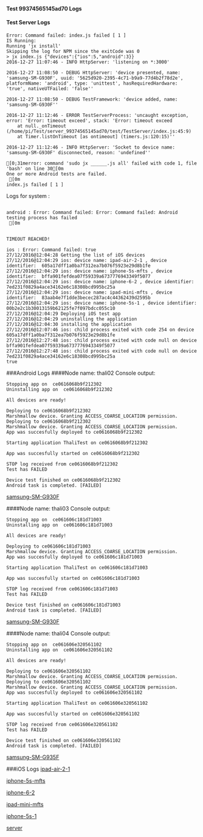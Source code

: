#### Test 99374565145ad70 Logs

#### Test Server Logs
```
Error: Command failed: index.js failed [ 1 ]
IS Running:
Running 'jx install'
Skipping the log for NPM since the exitCode was 0
> jx index.js {"devices":{"ios":5,"android":3}}
2016-12-27 11:07:46 - INFO HttpServer: 'listening on *:3000'

2016-12-27 11:08:50 - DEBUG HttpServer: 'device presented, name: 'samsung-SM-G930F', uuid: '5625d920-2395-4c71-b9a9-77d4b2f78d2e', platformName: 'android', type: 'unittest', hasRequiredHardware: 'true', nativeUTFailed: 'false''

2016-12-27 11:08:50 - DEBUG TestFramework: 'device added, name: 'samsung-SM-G930F''

2016-12-27 11:12:46 - ERROR TestServerProcess: 'uncaught exception, error: 'Error: timeout exceed', stack: 'Error: timeout exceed
    at null._onTimeout (/home/pi/Test/server_99374565145ad70/test/TestServer/index.js:45:9)
    at Timer.listOnTimeout [as ontimeout] (timers.js:120:15)''

2016-12-27 11:12:46 - INFO HttpServer: 'Socket to device name: 'samsung-SM-G930F' disconnected, reason: 'undefined''

[0;31merror: command 'sudo jx ______.js all' failed with code 1, file 'bash' on line 30[0m
One or more Android tests are failed.
 [0m
index.js failed [ 1 ]

```


Logs for system : 
```

android : Error: Command failed: Error: Command failed: Android testing process has failed
 [0m


TIMEOUT REACHED!

ios : Error: Command failed: true
27/12/2016@12:04:28 Getting the list of iOS devices 
27/12/2016@12:04:29 ios: device name: ipad-air-2-1 , device identifier:  605a17dff1a0ba7f312ea7b076f5923e29d8b1fe
27/12/2016@12:04:29 ios: device name: iphone-5s-mfts , device identifier:  bffa901fefdea07f59339a6737776943349f5077
27/12/2016@12:04:29 ios: device name: iphone-6-2 , device identifier:  7ed231f0829a4ace34162e6c18308bcd995bc25a
27/12/2016@12:04:29 ios: device name: ipad-mini-mfts , device identifier:  83aab4e7f1dde3becec287ac4c44362439d2595b
27/12/2016@12:04:29 ios: device name: iphone-5s-1 , device identifier:  00b2e2c1b30013159b62125fe7f097bdcc055c10
27/12/2016@12:04:29 Deploying iOS test app 
27/12/2016@12:04:29 uninstalling the application 
27/12/2016@12:04:30 installing the application 
27/12/2016@12:07:46 ios: child process exited with code 254 on device 605a17dff1a0ba7f312ea7b076f5923e29d8b1fe 
27/12/2016@12:27:48 ios: child process exited with code null on device bffa901fefdea07f59339a6737776943349f5077 
27/12/2016@12:27:48 ios: child process exited with code null on device 7ed231f0829a4ace34162e6c18308bcd995bc25a 
true

```
###Android Logs
####Node name: thali02
Console output:
```
Stopping app on  ce0616068b9f212302
Uninstalling app on  ce0616068b9f212302

All devices are ready!

Deploying to ce0616068b9f212302
Marshmallow device. Granting ACCESS_COARSE_LOCATION permission.
Deploying to ce0616068b9f212302
Marshmallow device. Granting ACCESS_COARSE_LOCATION permission.
App was succesfully deployed to ce0616068b9f212302

Starting application ThaliTest on ce0616068b9f212302

App was succesfully started on ce0616068b9f212302

STOP log received from ce0616068b9f212302
Test has FAILED

Device test finished on ce0616068b9f212302 
Android task is completed. [FAILED]
```
[samsung-SM-G930F](https://github.com/ThaliTester/TestResults/blob/99374565145ad70_Refactor_incoming_and_outgoing_socket_thread_tests_evabishchevich/thali02_samsung-SM-G930F.md)

####Node name: thali03
Console output:
```
Stopping app on  ce061606c181d71003
Uninstalling app on  ce061606c181d71003

All devices are ready!

Deploying to ce061606c181d71003
Marshmallow device. Granting ACCESS_COARSE_LOCATION permission.
App was succesfully deployed to ce061606c181d71003

Starting application ThaliTest on ce061606c181d71003

App was succesfully started on ce061606c181d71003

STOP log received from ce061606c181d71003
Test has FAILED

Device test finished on ce061606c181d71003 
Android task is completed. [FAILED]
```
[samsung-SM-G930F](https://github.com/ThaliTester/TestResults/blob/99374565145ad70_Refactor_incoming_and_outgoing_socket_thread_tests_evabishchevich/thali03_samsung-SM-G930F.md)

####Node name: thali04
Console output:
```
Stopping app on  ce061606e320561102
Uninstalling app on  ce061606e320561102

All devices are ready!

Deploying to ce061606e320561102
Marshmallow device. Granting ACCESS_COARSE_LOCATION permission.
Deploying to ce061606e320561102
Marshmallow device. Granting ACCESS_COARSE_LOCATION permission.
App was succesfully deployed to ce061606e320561102

Starting application ThaliTest on ce061606e320561102

App was succesfully started on ce061606e320561102

STOP log received from ce061606e320561102
Test has FAILED

Device test finished on ce061606e320561102 
Android task is completed. [FAILED]
```
[samsung-SM-G935F](https://github.com/ThaliTester/TestResults/blob/99374565145ad70_Refactor_incoming_and_outgoing_socket_thread_tests_evabishchevich/thali04_samsung-SM-G935F.md)


###iOS Logs
[ipad-air-2-1](https://github.com/ThaliTester/TestResults/blob/99374565145ad70_Refactor_incoming_and_outgoing_socket_thread_tests_evabishchevich/iOS_ipad-air-2-1.md)

[iphone-5s-mfts](https://github.com/ThaliTester/TestResults/blob/99374565145ad70_Refactor_incoming_and_outgoing_socket_thread_tests_evabishchevich/iOS_iphone-5s-mfts.md)

[iphone-6-2](https://github.com/ThaliTester/TestResults/blob/99374565145ad70_Refactor_incoming_and_outgoing_socket_thread_tests_evabishchevich/iOS_iphone-6-2.md)

[ipad-mini-mfts](https://github.com/ThaliTester/TestResults/blob/99374565145ad70_Refactor_incoming_and_outgoing_socket_thread_tests_evabishchevich/iOS_ipad-mini-mfts.md)

[iphone-5s-1](https://github.com/ThaliTester/TestResults/blob/99374565145ad70_Refactor_incoming_and_outgoing_socket_thread_tests_evabishchevich/iOS_iphone-5s-1.md)

[server](https://github.com/ThaliTester/TestResults/blob/99374565145ad70_Refactor_incoming_and_outgoing_socket_thread_tests_evabishchevich/iOS_server.md)




